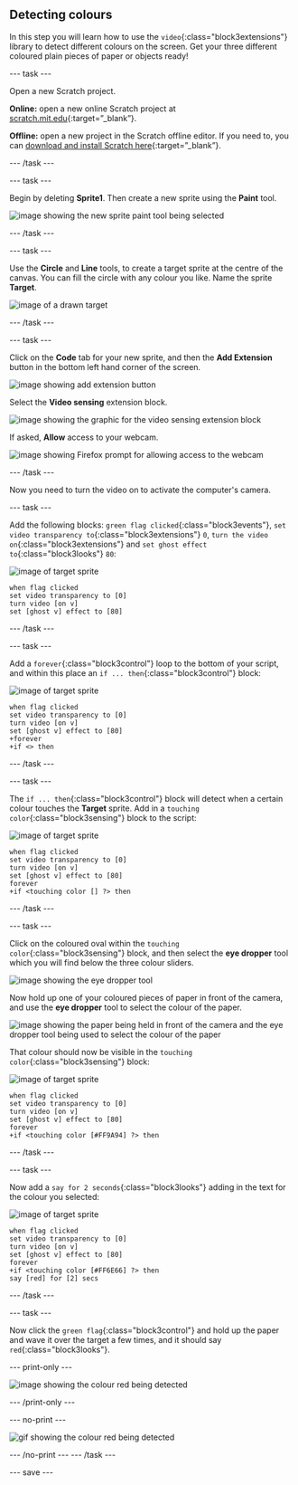 ## Detecting colours

In this step you will learn how to use the `video`{:class="block3extensions"} library to detect different colours on the screen. Get your three different coloured plain pieces of paper or objects ready!

--- task ---

Open a new Scratch project.

**Online:** open a new online Scratch project at [scratch.mit.edu](https://scratch.mit.edu/projects/editor/){:target=”_blank”}.

**Offline:** open a new project in the Scratch offline editor. If you need to, you can [download and install Scratch here](https://scratch.mit.edu/download){:target=”_blank”}.

--- /task ---

--- task ---

Begin by deleting **Sprite1**. Then create a new sprite using the **Paint** tool.

![image showing the new sprite paint tool being selected](images/paint-new-sprite.png)

--- /task ---

--- task ---

Use the **Circle** and **Line** tools, to create a target sprite at the centre of the canvas. You can fill the circle with any colour you like. Name the sprite **Target**.

![image of a drawn target](images/target.png)

--- /task ---

--- task ---

Click on the **Code** tab for your new sprite, and then the **Add Extension** button in the bottom left hand corner of the screen.

![image showing add extension button](images/add-extension-block.png)

Select the **Video sensing** extension block.

![image showing the graphic for the video sensing extension block](images/video-sensing-extension-block.png)

If asked, **Allow** access to your webcam.

![image showing Firefox prompt for allowing access to the webcam](images/camera-allow.png)

--- /task ---

Now you need to turn the video on to activate the computer's camera.

--- task ---

Add the following blocks: `green flag clicked`{:class="block3events"}, `set video transparency to`{:class="block3extensions"} `0`, `turn the video on`{:class="block3extensions"} and `set ghost effect to`{:class="block3looks"} `80`:

![image of target sprite](images/target-sprite.png)

```blocks3
when flag clicked
set video transparency to [0]
turn video [on v]
set [ghost v] effect to [80]
```
--- /task ---

--- task ---

Add a `forever`{:class="block3control"} loop to the bottom of your script, and within this place an `if ... then`{:class="block3control"} block:

![image of target sprite](images/target-sprite.png)

```blocks3
when flag clicked
set video transparency to [0]
turn video [on v]
set [ghost v] effect to [80]
+forever
+if <> then
```

--- /task ---

--- task ---

The `if ... then`{:class="block3control"} block will detect when a certain colour touches the **Target** sprite. Add in a `touching color`{:class="block3sensing"} block to the script:

![image of target sprite](images/target-sprite.png)

```blocks3
when flag clicked
set video transparency to [0]
turn video [on v]
set [ghost v] effect to [80]
forever
+if <touching color [] ?> then
```
--- /task ---

--- task ---

Click on the coloured oval within the `touching color`{:class="block3sensing"} block, and then select the **eye dropper** tool which you will find below the three colour sliders. 

![image showing the eye dropper tool](images/eye-dropper-tool.png)

Now hold up one of your coloured pieces of paper in front of the camera, and use the **eye dropper** tool to select the colour of the paper.

![image showing the paper being held in front of the camera and the eye dropper tool being used to select the colour of the paper](images/select-colour.png)

That colour should now be visible in the `touching color`{:class="block3sensing"} block:

![image of target sprite](images/target-sprite.png)

```blocks3
when flag clicked
set video transparency to [0]
turn video [on v]
set [ghost v] effect to [80]
forever
+if <touching color [#FF9A94] ?> then
```

--- /task ---

--- task ---

Now add a `say for 2 seconds`{:class="block3looks"} adding in the text for the colour you selected:

![image of target sprite](images/target-sprite.png)

```blocks3
when flag clicked
set video transparency to [0]
turn video [on v]
set [ghost v] effect to [80]
forever
+if <touching color [#FF6E66] ?> then
say [red] for [2] secs
```

--- /task ---

--- task ---

Now click the `green flag`{:class="block3control"} and hold up the paper and wave it over the target a few times, and it should say `red`{:class="block3looks"}.

--- print-only ---

![image showing the colour red being detected](images/colour-detect.png)

--- /print-only ---

--- no-print ---

![gif showing the colour red being detected](images/colour-detect.gif)

--- /no-print ---
--- /task ---

--- save ---
